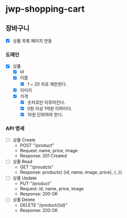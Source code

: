 # jwp-shopping-cart

## 장바구니

- [x] 상품 목록 페이지 연동

### 도메인

- [x] 상품
    - [x] id
    - [x] 이름
        - [x] 1 ~ 20 자로 제한한다.
    - [x] 이미지
    - [x] 가격
        - [x] 숫자로만 이루어진다.
        - [x] 0원 이상 1억원 이하이다.
        - [x] 10원 단위여야 한다.

### API 명세

- [ ] 상품 Create
    - POST "/product"
    - Request: name, price, image
    - Response: 201 Created
- [ ] 상품 Read
    - GET "/proudcts"
    - Response: products{ {id, name, image, price}, {..}}
- [ ] 상품 Update
    - PUT "/product"
    - Request: id, name, price, image
    - Response: 200 OK
- [ ] 상품 Delete
    - DELETE "/product/{id}"
    - Response: 200 OK

